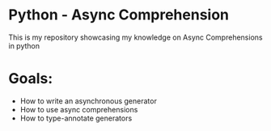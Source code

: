 # Python - Async Comprehension

This is my repository showcasing my knowledge on Async Comprehensions in python

# Goals:

- How to write an asynchronous generator
- How to use async comprehensions
- How to type-annotate generators
